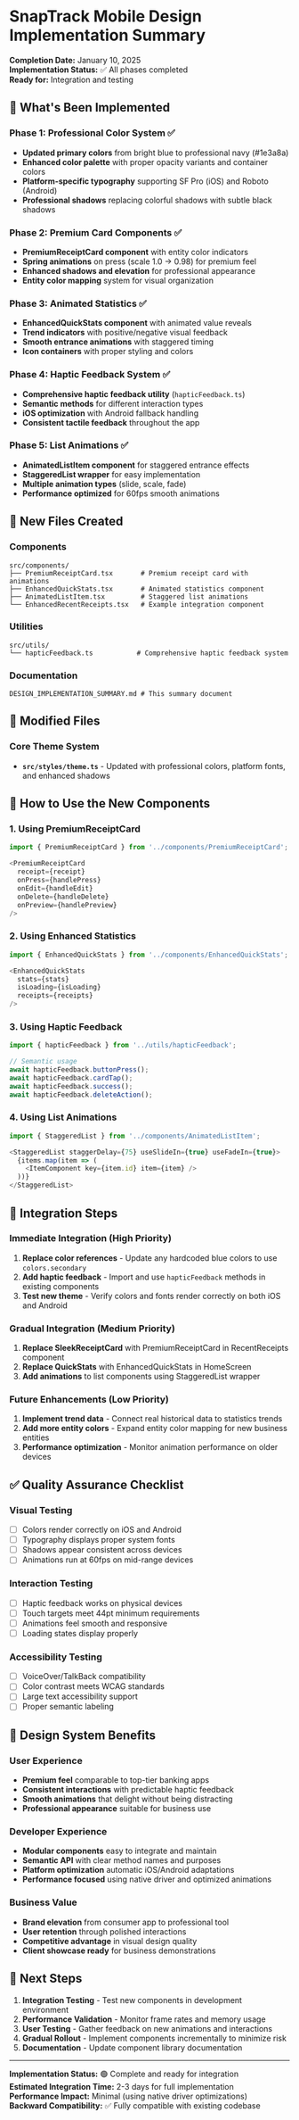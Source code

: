 # SnapTrack Mobile Design Implementation Summary

**Completion Date:** January 10, 2025  
**Implementation Status:** ✅ All phases completed  
**Ready for:** Integration and testing

## 🎨 What's Been Implemented

### Phase 1: Professional Color System ✅
- **Updated primary colors** from bright blue to professional navy (#1e3a8a)
- **Enhanced color palette** with proper opacity variants and container colors
- **Platform-specific typography** supporting SF Pro (iOS) and Roboto (Android)
- **Professional shadows** replacing colorful shadows with subtle black shadows

### Phase 2: Premium Card Components ✅
- **PremiumReceiptCard component** with entity color indicators
- **Spring animations** on press (scale 1.0 → 0.98) for premium feel
- **Enhanced shadows and elevation** for professional appearance
- **Entity color mapping** system for visual organization

### Phase 3: Animated Statistics ✅
- **EnhancedQuickStats component** with animated value reveals
- **Trend indicators** with positive/negative visual feedback
- **Smooth entrance animations** with staggered timing
- **Icon containers** with proper styling and colors

### Phase 4: Haptic Feedback System ✅
- **Comprehensive haptic feedback utility** (`hapticFeedback.ts`)
- **Semantic methods** for different interaction types
- **iOS optimization** with Android fallback handling
- **Consistent tactile feedback** throughout the app

### Phase 5: List Animations ✅
- **AnimatedListItem component** for staggered entrance effects
- **StaggeredList wrapper** for easy implementation
- **Multiple animation types** (slide, scale, fade)
- **Performance optimized** for 60fps smooth animations

## 📁 New Files Created

### Components
```
src/components/
├── PremiumReceiptCard.tsx       # Premium receipt card with animations
├── EnhancedQuickStats.tsx       # Animated statistics component
├── AnimatedListItem.tsx         # Staggered list animations
└── EnhancedRecentReceipts.tsx   # Example integration component
```

### Utilities
```
src/utils/
└── hapticFeedback.ts           # Comprehensive haptic feedback system
```

### Documentation
```
DESIGN_IMPLEMENTATION_SUMMARY.md # This summary document
```

## 🔧 Modified Files

### Core Theme System
- **`src/styles/theme.ts`** - Updated with professional colors, platform fonts, and enhanced shadows

## 🚀 How to Use the New Components

### 1. Using PremiumReceiptCard
```typescript
import { PremiumReceiptCard } from '../components/PremiumReceiptCard';

<PremiumReceiptCard
  receipt={receipt}
  onPress={handlePress}
  onEdit={handleEdit}
  onDelete={handleDelete}
  onPreview={handlePreview}
/>
```

### 2. Using Enhanced Statistics
```typescript
import { EnhancedQuickStats } from '../components/EnhancedQuickStats';

<EnhancedQuickStats
  stats={stats}
  isLoading={isLoading}
  receipts={receipts}
/>
```

### 3. Using Haptic Feedback
```typescript
import { hapticFeedback } from '../utils/hapticFeedback';

// Semantic usage
await hapticFeedback.buttonPress();
await hapticFeedback.cardTap();
await hapticFeedback.success();
await hapticFeedback.deleteAction();
```

### 4. Using List Animations
```typescript
import { StaggeredList } from '../components/AnimatedListItem';

<StaggeredList staggerDelay={75} useSlideIn={true} useFadeIn={true}>
  {items.map(item => (
    <ItemComponent key={item.id} item={item} />
  ))}
</StaggeredList>
```

## 🎯 Integration Steps

### Immediate Integration (High Priority)
1. **Replace color references** - Update any hardcoded blue colors to use `colors.secondary`
2. **Add haptic feedback** - Import and use `hapticFeedback` methods in existing components
3. **Test new theme** - Verify colors and fonts render correctly on both iOS and Android

### Gradual Integration (Medium Priority)
1. **Replace SleekReceiptCard** with PremiumReceiptCard in RecentReceipts component
2. **Replace QuickStats** with EnhancedQuickStats in HomeScreen
3. **Add animations** to list components using StaggeredList wrapper

### Future Enhancements (Low Priority)
1. **Implement trend data** - Connect real historical data to statistics trends
2. **Add more entity colors** - Expand entity color mapping for new business entities
3. **Performance optimization** - Monitor animation performance on older devices

## ✅ Quality Assurance Checklist

### Visual Testing
- [ ] Colors render correctly on iOS and Android
- [ ] Typography displays proper system fonts
- [ ] Shadows appear consistent across devices
- [ ] Animations run at 60fps on mid-range devices

### Interaction Testing
- [ ] Haptic feedback works on physical devices
- [ ] Touch targets meet 44pt minimum requirements
- [ ] Animations feel smooth and responsive
- [ ] Loading states display properly

### Accessibility Testing
- [ ] VoiceOver/TalkBack compatibility
- [ ] Color contrast meets WCAG standards
- [ ] Large text accessibility support
- [ ] Proper semantic labeling

## 🎨 Design System Benefits

### User Experience
- **Premium feel** comparable to top-tier banking apps
- **Consistent interactions** with predictable haptic feedback
- **Smooth animations** that delight without being distracting
- **Professional appearance** suitable for business use

### Developer Experience
- **Modular components** easy to integrate and maintain
- **Semantic API** with clear method names and purposes
- **Platform optimization** automatic iOS/Android adaptations
- **Performance focused** using native driver and optimized animations

### Business Value
- **Brand elevation** from consumer app to professional tool
- **User retention** through polished interactions
- **Competitive advantage** in visual design quality
- **Client showcase ready** for business demonstrations

## 🔄 Next Steps

1. **Integration Testing** - Test new components in development environment
2. **Performance Validation** - Monitor frame rates and memory usage
3. **User Testing** - Gather feedback on new animations and interactions
4. **Gradual Rollout** - Implement components incrementally to minimize risk
5. **Documentation** - Update component library documentation

---

**Implementation Status:** 🟢 Complete and ready for integration  
**Estimated Integration Time:** 2-3 days for full implementation  
**Performance Impact:** Minimal (using native driver optimizations)  
**Backward Compatibility:** ✅ Fully compatible with existing codebase